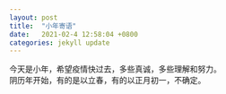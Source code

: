 ```yaml
---
layout: post
title:  "小年寄语"
date:   2021-02-4 12:58:04 +0800
categories: jekyll update
---
```

今天是小年，希望疫情快过去，多些真诚，多些理解和努力。  
阴历年开始，有的是以立春，有的以正月初一，不确定。
